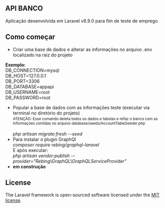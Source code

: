 

## API BANCO

Aplicação desenvolvida em Laravel v8.9.0 para fim de teste de emprego

## Como começar


- Criar uma base de dados e alterar as informações no arquivo .env localizado na raiz do projeto

**Exemplo:**<br>
DB_CONNECTION=mysql<br>
DB_HOST=127.0.0.1<br>
DB_PORT=3306<br>
DB_DATABASE=appapi<br>
DB_USERNAME=root<br>
DB_PASSWORD=root<br>

- Popular a base de dados com as informações teste (executar via terminal no diretório do projeto)<br>
<small>ATENÇÃO: Esse comando deleta todos os dados e tabelas e refaz o banco com as informações contidas no arquivo database/seeds/AccountTableSeeder.php</small><br><br>
*php artisan migrate:fresh --seed*<br>
- Para instalar o plugin GraphQl<br>
*composer require rebing/graphql-laravel*<br>
E após executar: <br>
*php artisan vendor:publish --provider="Rebing\GraphQL\GraphQLServiceProvider"*
- **em construção**


## License

The Laravel framework is open-sourced software licensed under the [MIT license](https://opensource.org/licenses/MIT).
